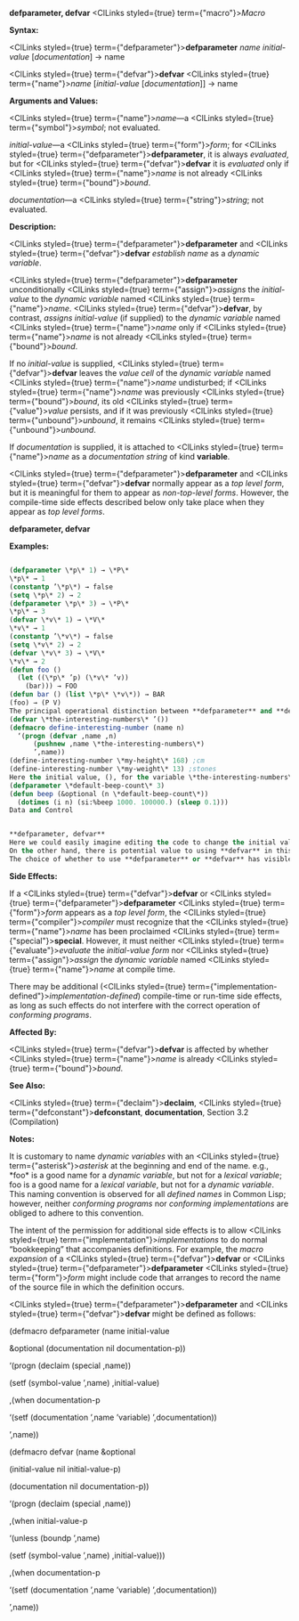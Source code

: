 **defparameter, defvar** <ClLinks styled={true} term={"macro"}><i>Macro</i></ClLinks> 



**Syntax:** 



<ClLinks styled={true} term={"defparameter"}><b>defparameter</b></ClLinks> *name initial-value* [*documentation*] → name 



<ClLinks styled={true} term={"defvar"}><b>defvar</b></ClLinks> <ClLinks styled={true} term={"name"}><i>name</i></ClLinks> [*initial-value* [*documentation*]] → name 



**Arguments and Values:** 



<ClLinks styled={true} term={"name"}><i>name</i></ClLinks>—a <ClLinks styled={true} term={"symbol"}><i>symbol</i></ClLinks>; not evaluated. 



*initial-value*—a <ClLinks styled={true} term={"form"}><i>form</i></ClLinks>; for <ClLinks styled={true} term={"defparameter"}><b>defparameter</b></ClLinks>, it is always *evaluated*, but for <ClLinks styled={true} term={"defvar"}><b>defvar</b></ClLinks> it is *evaluated* only if <ClLinks styled={true} term={"name"}><i>name</i></ClLinks> is not already <ClLinks styled={true} term={"bound"}><i>bound</i></ClLinks>. 



*documentation*—a <ClLinks styled={true} term={"string"}><i>string</i></ClLinks>; not evaluated. 



**Description:** 



<ClLinks styled={true} term={"defparameter"}><b>defparameter</b></ClLinks> and <ClLinks styled={true} term={"defvar"}><b>defvar</b></ClLinks> *establish name* as a *dynamic variable*. 



<ClLinks styled={true} term={"defparameter"}><b>defparameter</b></ClLinks> unconditionally <ClLinks styled={true} term={"assign"}><i>assigns</i></ClLinks> the *initial-value* to the *dynamic variable* named <ClLinks styled={true} term={"name"}><i>name</i></ClLinks>. <ClLinks styled={true} term={"defvar"}><b>defvar</b></ClLinks>, by contrast, *assigns initial-value* (if supplied) to the *dynamic variable* named <ClLinks styled={true} term={"name"}><i>name</i></ClLinks> only if <ClLinks styled={true} term={"name"}><i>name</i></ClLinks> is not already <ClLinks styled={true} term={"bound"}><i>bound</i></ClLinks>. 



If no *initial-value* is supplied, <ClLinks styled={true} term={"defvar"}><b>defvar</b></ClLinks> leaves the *value cell* of the *dynamic variable* named <ClLinks styled={true} term={"name"}><i>name</i></ClLinks> undisturbed; if <ClLinks styled={true} term={"name"}><i>name</i></ClLinks> was previously <ClLinks styled={true} term={"bound"}><i>bound</i></ClLinks>, its old <ClLinks styled={true} term={"value"}><i>value</i></ClLinks> persists, and if it was previously <ClLinks styled={true} term={"unbound"}><i>unbound</i></ClLinks>, it remains <ClLinks styled={true} term={"unbound"}><i>unbound</i></ClLinks>. 



If *documentation* is supplied, it is attached to <ClLinks styled={true} term={"name"}><i>name</i></ClLinks> as a *documentation string* of kind **variable**. 



<ClLinks styled={true} term={"defparameter"}><b>defparameter</b></ClLinks> and <ClLinks styled={true} term={"defvar"}><b>defvar</b></ClLinks> normally appear as a *top level form*, but it is meaningful for them to appear as *non-top-level forms*. However, the compile-time side effects described below only take place when they appear as *top level forms*. 















**defparameter, defvar** 



**Examples:**
```lisp

(defparameter \*p\* 1) → \*P\* 
\*p\* → 1 
(constantp ’\*p\*) → false 
(setq \*p\* 2) → 2 
(defparameter \*p\* 3) → \*P\* 
\*p\* → 3 
(defvar \*v\* 1) → \*V\* 
\*v\* → 1 
(constantp ’\*v\*) → false 
(setq \*v\* 2) → 2 
(defvar \*v\* 3) → \*V\* 
\*v\* → 2 
(defun foo () 
  (let ((\*p\* ’p) (\*v\* ’v)) 
    (bar))) → FOO 
(defun bar () (list \*p\* \*v\*)) → BAR 
(foo) → (P V) 
The principal operational distinction between **defparameter** and **defvar** is that **defparameter** makes an unconditional assignment to *name*, while **defvar** makes a conditional one. In practice, this means that **defparameter** is useful in situations where loading or reloading the definition would want to pick up a new value of the variable, while **defvar** is used in situations where the old value would want to be retained if the file were loaded or reloaded. For example, one might create a file which contained: 
(defvar \*the-interesting-numbers\* ’()) 
(defmacro define-interesting-number (name n) 
  ‘(progn (defvar ,name ,n) 
	  (pushnew ,name \*the-interesting-numbers\*) 
	  ’,name)) 
(define-interesting-number \*my-height\* 168) ;cm 
(define-interesting-number \*my-weight\* 13) ;stones 
Here the initial value, (), for the variable \*the-interesting-numbers\* is just a seed that we are never likely to want to reset to something else once something has been grown from it. As such, we have used **defvar** to avoid having the \*interesting-numbers\* information reset if the file is loaded a second time. It is true that the two calls to **define-interesting-number** here would be reprocessed, but if there were additional calls in another file, they would not be and that information would be lost. On the other hand, consider the following code: 
(defparameter \*default-beep-count\* 3) 
(defun beep (&optional (n \*default-beep-count\*)) 
  (dotimes (i n) (si:%beep 1000. 100000.) (sleep 0.1))) 
Data and Control 


**defparameter, defvar** 
Here we could easily imagine editing the code to change the initial value of \*default-beep-count\*, and then reloading the file to pick up the new value. In order to make value updating easy, we have used **defparameter**. 
On the other hand, there is potential value to using **defvar** in this situation. For example, suppose that someone had predefined an alternate value for \*default-beep-count\*, or had loaded the file and then manually changed the value. In both cases, if we had used **defvar** instead of **defparameter**, those user preferences would not be overridden by (re)loading the file. 
The choice of whether to use **defparameter** or **defvar** has visible consequences to programs, but is nevertheless often made for subjective reasons. 

```
**Side Effects:** 



If a <ClLinks styled={true} term={"defvar"}><b>defvar</b></ClLinks> or <ClLinks styled={true} term={"defparameter"}><b>defparameter</b></ClLinks> <ClLinks styled={true} term={"form"}><i>form</i></ClLinks> appears as a *top level form*, the <ClLinks styled={true} term={"compiler"}><i>compiler</i></ClLinks> must recognize that the <ClLinks styled={true} term={"name"}><i>name</i></ClLinks> has been proclaimed <ClLinks styled={true} term={"special"}><b>special</b></ClLinks>. However, it must neither <ClLinks styled={true} term={"evaluate"}><i>evaluate</i></ClLinks> the *initial-value form* nor <ClLinks styled={true} term={"assign"}><i>assign</i></ClLinks> the *dynamic variable* named <ClLinks styled={true} term={"name"}><i>name</i></ClLinks> at compile time. 



There may be additional (<ClLinks styled={true} term={"implementation-defined"}><i>implementation-defined</i></ClLinks>) compile-time or run-time side effects, as long as such effects do not interfere with the correct operation of *conforming programs*. 



**Affected By:** 



<ClLinks styled={true} term={"defvar"}><b>defvar</b></ClLinks> is affected by whether <ClLinks styled={true} term={"name"}><i>name</i></ClLinks> is already <ClLinks styled={true} term={"bound"}><i>bound</i></ClLinks>. 



**See Also:** 



<ClLinks styled={true} term={"declaim"}><b>declaim</b></ClLinks>, <ClLinks styled={true} term={"defconstant"}><b>defconstant</b></ClLinks>, **documentation**, Section 3.2 (Compilation) 



**Notes:** 



It is customary to name *dynamic variables* with an <ClLinks styled={true} term={"asterisk"}><i>asterisk</i></ClLinks> at the beginning and end of the name. e.g., \*foo\* is a good name for a *dynamic variable*, but not for a *lexical variable*; foo is a good name for a *lexical variable*, but not for a *dynamic variable*. This naming convention is observed for all *defined names* in Common Lisp; however, neither *conforming programs* nor *conforming implementations* are obliged to adhere to this convention. 



The intent of the permission for additional side effects is to allow <ClLinks styled={true} term={"implementation"}><i>implementations</i></ClLinks> to do normal “bookkeeping” that accompanies definitions. For example, the *macro expansion* of a <ClLinks styled={true} term={"defvar"}><b>defvar</b></ClLinks> or <ClLinks styled={true} term={"defparameter"}><b>defparameter</b></ClLinks> <ClLinks styled={true} term={"form"}><i>form</i></ClLinks> might include code that arranges to record the name of the source file in which the definition occurs. 



<ClLinks styled={true} term={"defparameter"}><b>defparameter</b></ClLinks> and <ClLinks styled={true} term={"defvar"}><b>defvar</b></ClLinks> might be defined as follows: 



(defmacro defparameter (name initial-value 



&amp;optional (documentation nil documentation-p)) 



‘(progn (declaim (special ,name)) 



(setf (symbol-value ’,name) ,initial-value) 



,(when documentation-p 



‘(setf (documentation ’,name ’variable) ’,documentation)) 



’,name)) 















(defmacro defvar (name &amp;optional 



(initial-value nil initial-value-p) 



(documentation nil documentation-p)) 



‘(progn (declaim (special ,name)) 



,(when initial-value-p 



‘(unless (boundp ’,name) 



(setf (symbol-value ’,name) ,initial-value))) 



,(when documentation-p 



‘(setf (documentation ’,name ’variable) ’,documentation)) 



’,name)) 



